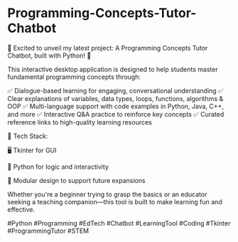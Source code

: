 # Programming-Concepts-Tutor-Chatbot

🚀 Excited to unveil my latest project: A Programming Concepts Tutor Chatbot, built with Python! 🐍

This interactive desktop application is designed to help students master fundamental programming concepts through:

✅ Dialogue-based learning for engaging, conversational understanding
✅ Clear explanations of variables, data types, loops, functions, algorithms & OOP
✅ Multi-language support with code examples in Python, Java, C++, and more
✅ Interactive Q&A practice to reinforce key concepts
✅ Curated reference links to high-quality learning resources

🔧 Tech Stack:

🖥️ Tkinter for GUI

🐍 Python for logic and interactivity

🧩 Modular design to support future expansions

Whether you're a beginner trying to grasp the basics or an educator seeking a teaching companion—this tool is built to make learning fun and effective.

#Python #Programming #EdTech #Chatbot #LearningTool #Coding #Tkinter #ProgrammingTutor #STEM
